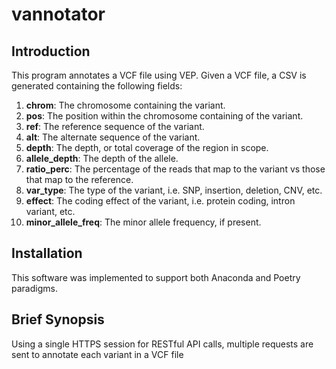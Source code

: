 # vannotator

## Introduction
This program annotates a VCF file using VEP. Given a VCF file, a CSV is generated containing the following fields:

1. **chrom**: The chromosome containing the variant.
2. **pos**: The position within the chromosome containing of the variant.
3. **ref**: The reference sequence of the variant.
4. **alt**: The alternate sequence of the variant.
5. **depth**: The depth, or total coverage of the region in scope.
6. **allele_depth**: The depth of the allele.
7. **ratio_perc**: The percentage of the reads that map to the variant vs those that map to the reference.
8. **var_type**: The type of the variant, i.e. SNP, insertion, deletion, CNV, etc.
9. **effect**: The coding effect of the variant, i.e. protein coding, intron variant, etc.
10. **minor_allele_freq**: The minor allele frequency, if present.

## Installation
This software was implemented to support both Anaconda and Poetry paradigms. 

## Brief Synopsis
Using a single HTTPS session for RESTful API calls, multiple requests are sent to annotate each variant in a VCF file